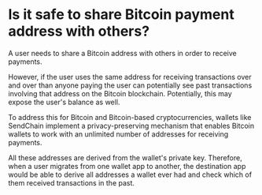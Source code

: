 # Is it safe to share Bitcoin payment address with others?

A user needs to share a Bitcoin address with others in order to receive payments.

However, if the user uses the same address for receiving transactions over and over than anyone paying the user can potentially see past transactions involving that address on the Bitcoin blockchain. Potentially, this may expose the user's balance as well.

To address this for Bitcoin and Bitcoin-based cryptocurrencies, wallets like SendChain implement a privacy-preserving mechanism that enables Bitcoin wallets to work with an unlimited number of addresses for receiving payments.

All these addresses are derived from the wallet's private key. Therefore, when a user migrates from one wallet app to another, the destination app would be able to derive all addresses a wallet ever had and check which of them received transactions in the past.
